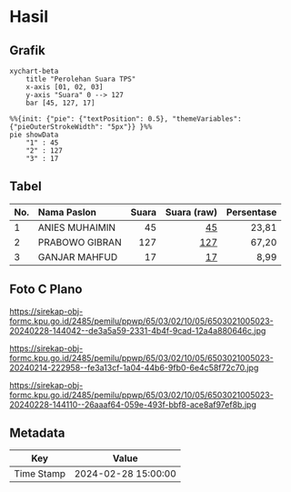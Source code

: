# Hasil

## Grafik

```mermaid
xychart-beta
    title "Perolehan Suara TPS"
    x-axis [01, 02, 03]
    y-axis "Suara" 0 --> 127
    bar [45, 127, 17]
```

```mermaid
%%{init: {"pie": {"textPosition": 0.5}, "themeVariables": {"pieOuterStrokeWidth": "5px"}} }%%
pie showData
    "1" : 45
    "2" : 127
    "3" : 17
```

## Tabel

| No. | Nama Paslon    | Suara | Suara (raw) | Persentase |
|:--- |:-------------- | -----:| -----------:| ----------:|
| 1   | ANIES MUHAIMIN | 45    | [45][p-1]   | 23,81      |
| 2   | PRABOWO GIBRAN | 127   | [127][p-2]  | 67,20      |
| 3   | GANJAR MAHFUD  | 17    | [17][p-3]   | 8,99       |


[p-1]: https://github.com/gigit-pemilu/pemilu-2024-65-kalimantan-utara/blob/main/pilpres/hitung-suara/sub/65-kalimantan-utara/sub/03-nunukan/sub/02-nunukan/sub/1005-nunukan-tengah/sub/023-tps/sub/paslon-1.txt
[p-2]: https://github.com/gigit-pemilu/pemilu-2024-65-kalimantan-utara/blob/main/pilpres/hitung-suara/sub/65-kalimantan-utara/sub/03-nunukan/sub/02-nunukan/sub/1005-nunukan-tengah/sub/023-tps/sub/paslon-2.txt
[p-3]: https://github.com/gigit-pemilu/pemilu-2024-65-kalimantan-utara/blob/main/pilpres/hitung-suara/sub/65-kalimantan-utara/sub/03-nunukan/sub/02-nunukan/sub/1005-nunukan-tengah/sub/023-tps/sub/paslon-3.txt

## Foto C Plano

https://sirekap-obj-formc.kpu.go.id/2485/pemilu/ppwp/65/03/02/10/05/6503021005023-20240228-144042--de3a5a59-2331-4b4f-9cad-12a4a880646c.jpg

https://sirekap-obj-formc.kpu.go.id/2485/pemilu/ppwp/65/03/02/10/05/6503021005023-20240214-222958--fe3a13cf-1a04-44b6-9fb0-6e4c58f72c70.jpg

https://sirekap-obj-formc.kpu.go.id/2485/pemilu/ppwp/65/03/02/10/05/6503021005023-20240228-144110--26aaaf64-059e-493f-bbf8-ace8af97ef8b.jpg


## Metadata

| Key        | Value               |
| ---------- | ------------------- |
| Time Stamp | 2024-02-28 15:00:00 |



